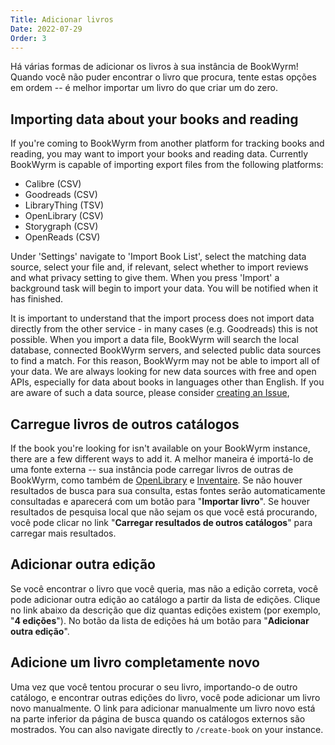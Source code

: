 ```yaml
---
Title: Adicionar livros
Date: 2022-07-29
Order: 3
---
```


Há várias formas de adicionar os livros à sua instância de BookWyrm! Quando você não puder encontrar o livro que procura, tente estas opções em ordem -- é melhor importar um livro do que criar um do zero.

## Importing data about your books and reading

If you're coming to BookWyrm from another platform for tracking books and reading, you may want to import your books and reading data. Currently BookWyrm is capable of importing export files from the following platforms:

* Calibre (CSV)
* Goodreads (CSV)
* LibraryThing (TSV)
* OpenLibrary (CSV)
* Storygraph (CSV)
* OpenReads (CSV)

Under 'Settings' navigate to 'Import Book List', select the matching data source, select your file and, if relevant, select whether to import reviews and what privacy setting to give them. When you press 'Import' a background task will begin to import your data. You will be notified when it has finished.

It is important to understand that the import process does not import data directly from the other service - in many cases (e.g. Goodreads) this is not possible. When you import a data file, BookWyrm will search the local database, connected BookWyrm servers, and selected public data sources to find a match. For this reason, BookWyrm may not be able to import all of your data. We are always looking for new data sources with free and open APIs, especially for data about books in languages other than English. If you are aware of such a data source, please consider [creating an Issue](https://github.com/bookwyrm-social/bookwyrm/issues),

## Carregue livros de outros catálogos

If the book you're looking for isn't available on your BookWyrm instance, there are a few different ways to add it. A melhor maneira é importá-lo de uma fonte externa -- sua instância pode carregar livros de outras de BookWyrm, como também de  [OpenLibrary](http://openlibrary.org/) e [Inventaire](http://inventaire.io/). Se não houver resultados de busca para sua consulta, estas fontes serão automaticamente consultadas e aparecerá com um botão para "**Importar livro**". Se houver resultados de pesquisa local que não sejam os que você está procurando, você pode clicar no link "**Carregar resultados de outros catálogos**" para carregar mais resultados.


## Adicionar outra edição

Se você encontrar o livro que você queria, mas não a edição correta, você pode adicionar outra edição ao catálogo a partir da lista de edições. Clique no link abaixo da descrição que diz quantas edições existem (por exemplo, "**4 edições**"). No botão da lista de edições há um botão para "**Adicionar outra edição**".

## Adicione um livro completamente novo

Uma vez que você tentou procurar o seu livro, importando-o de outro catálogo, e encontrar outras edições do livro, você pode adicionar um livro novo manualmente. O link para adicionar manualmente um livro novo está na parte inferior da página de busca quando os catálogos externos são mostrados. You can also navigate directly to `/create-book` on your instance.
